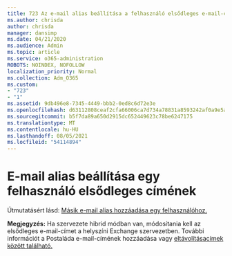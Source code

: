 ```yaml
---
title: 723 Az e-mail alias beállítása a felhasználó elsődleges e-mail-címének
ms.author: chrisda
author: chrisda
manager: dansimp
ms.date: 04/21/2020
ms.audience: Admin
ms.topic: article
ms.service: o365-administration
ROBOTS: NOINDEX, NOFOLLOW
localization_priority: Normal
ms.collection: Adm_O365
ms.custom:
- "723"
- "1"
ms.assetid: 9db496e8-7345-4449-bbb2-0ed8c6d72e3e
ms.openlocfilehash: d63112808ceaf2cfa66006ca7d734a78831a8593242af0a9e5ad86787e67cf1a
ms.sourcegitcommit: b5f7da89a650d2915dc652449623c78be6247175
ms.translationtype: MT
ms.contentlocale: hu-HU
ms.lasthandoff: 08/05/2021
ms.locfileid: "54114894"
---
```

# <a name="make-an-email-alias-the-primary-address-for-a-user"></a>E-mail alias beállítása egy felhasználó elsődleges címének

Útmutatásért lásd: [Másik e-mail alias hozzáadása egy felhasználóhoz.](https://docs.microsoft.com/microsoft-365/admin/email/add-another-email-alias-for-a-user)

**Megjegyzés:** Ha szervezete hibrid módban van, módosítania kell az elsődleges e-mail-címet a helyszíni Exchange szervezetben. További információt a Postaláda e-mail-címének hozzáadása vagy [eltávolításacímek között található.](https://technet.microsoft.com/library/bb123794.aspx)
